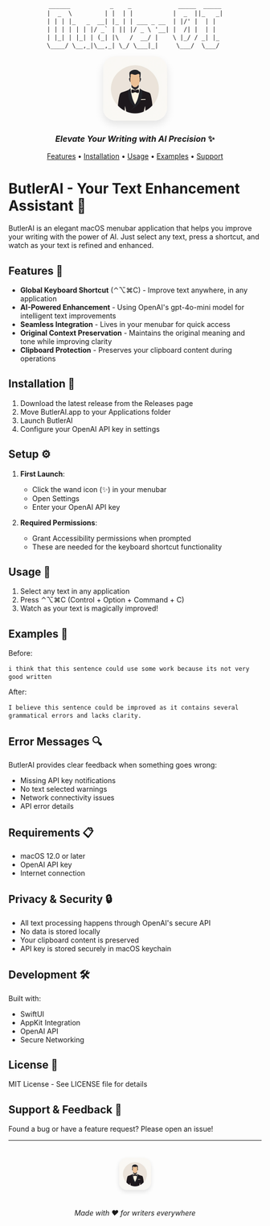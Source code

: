 <div align="center">

```
 ______           _    _             _____  _____ 
|  _  \         | |  | |           |  _  ||_   _|
| | | |_   _  __| |_ | | ___ _ __  | |/' |  | |  
| | | | | | |/ _` | || |/ _ \ '__| |  /| |  | |  
| |_| | |_| | (_| |\   /  __/ |    \ |_/ / _| |_ 
\____/ \__,_|\__,_| \_/ \___|_|     \___/  \___/ 
```

<img src="appstore.png" width="128" height="128" style="border-radius: 20%; box-shadow: 0 8px 16px rgba(0,0,0,0.1);">

### _Elevate Your Writing with AI Precision_ ✨

</div>

<p align="center">
  <a href="#features">Features</a> •
  <a href="#installation">Installation</a> •
  <a href="#usage">Usage</a> •
  <a href="#examples">Examples</a> •
  <a href="#support--feedback">Support</a>
</p>

# ButlerAI - Your Text Enhancement Assistant 🎩

ButlerAI is an elegant macOS menubar application that helps you improve your writing with the power of AI. Just select any text, press a shortcut, and watch as your text is refined and enhanced.

## Features 🌟

- **Global Keyboard Shortcut** (⌃⌥⌘C) - Improve text anywhere, in any application
- **AI-Powered Enhancement** - Using OpenAI's gpt-4o-mini model for intelligent text improvements
- **Seamless Integration** - Lives in your menubar for quick access
- **Original Context Preservation** - Maintains the original meaning and tone while improving clarity
- **Clipboard Protection** - Preserves your clipboard content during operations

## Installation 🚀

1. Download the latest release from the Releases page
2. Move ButlerAI.app to your Applications folder
3. Launch ButlerAI
4. Configure your OpenAI API key in settings

## Setup ⚙️

1. **First Launch**:
   - Click the wand icon (✨) in your menubar
   - Open Settings
   - Enter your OpenAI API key

2. **Required Permissions**:
   - Grant Accessibility permissions when prompted
   - These are needed for the keyboard shortcut functionality

## Usage 📝

1. Select any text in any application
2. Press ⌃⌥⌘C (Control + Option + Command + C)
3. Watch as your text is magically improved!

## Examples 🎯

Before:
```
i think that this sentence could use some work because its not very good written
```

After:
```
I believe this sentence could be improved as it contains several grammatical errors and lacks clarity.
```

## Error Messages 🔍

ButlerAI provides clear feedback when something goes wrong:
- Missing API key notifications
- No text selected warnings
- Network connectivity issues
- API error details

## Requirements 📋

- macOS 12.0 or later
- OpenAI API key
- Internet connection

## Privacy & Security 🔒

- All text processing happens through OpenAI's secure API
- No data is stored locally
- Your clipboard content is preserved
- API key is stored securely in macOS keychain

## Development 🛠️

Built with:
- SwiftUI
- AppKit Integration
- OpenAI API
- Secure Networking

## License 📄

MIT License - See LICENSE file for details

## Support & Feedback 💭

Found a bug or have a feature request? Please open an issue!

---

<div align="center">

<img src="appstore.png" width="64" height="64" style="border-radius: 16px; margin: 20px; box-shadow: 0 4px 8px rgba(0,0,0,0.1);">

_Made with ❤️ for writers everywhere_

</div>
